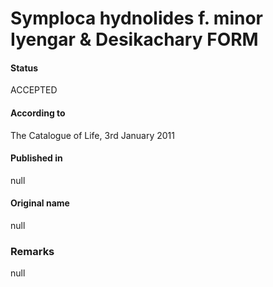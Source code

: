 Symploca hydnolides f. minor Iyengar & Desikachary FORM
=======

#### Status
ACCEPTED

#### According to
The Catalogue of Life, 3rd January 2011

#### Published in
null

#### Original name
null

### Remarks
null